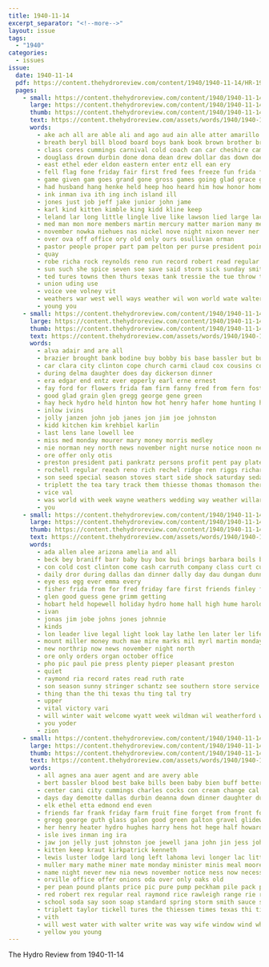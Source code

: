```yaml
---
title: 1940-11-14
excerpt_separator: "<!--more-->"
layout: issue
tags:
  - "1940"
categories:
  - issues
issue:
  date: 1940-11-14
  pdf: https://content.thehydroreview.com/content/1940/1940-11-14/HR-1940-11-14.pdf
  pages:
    - small: https://content.thehydroreview.com/content/1940/1940-11-14/small/HR-1940-11-14-01.jpg
      large: https://content.thehydroreview.com/content/1940/1940-11-14/large/HR-1940-11-14-01.jpg
      thumb: https://content.thehydroreview.com/content/1940/1940-11-14/thumbnails/HR-1940-11-14-01.jpg
      text: https://content.thehydroreview.com/assets/words/1940/1940-11-14/HR-1940-11-14-01.txt
      words:
        - ake ach all are able ali and ago aud ain alle atter amarillo aid arm anthony
        - breath beryl bill blood board boys bank book brown brother brought boards billy bally baptist burton binger belle bene benscoter better back business brunt bridgeport barnard been ball best bobby but bring big
        - class cores cummings carnival cold coach can car cheshire cam cost cat chester chair close coats con city cases cox count cause college clase cal carl cording claire chance champion charles cares cross church came clinton care cash county colo cecil
        - douglass drown durbin done dona dean drew dollar das down does drow dave day dime duck dies dallas due double deanna
        - east ethel eder eldon eastern enter entz ell ean ery
        - fell flag fone friday fair first fred fees freeze fun frida frie front frederick former free felton from few forrest far for foot frost
        - game given gam goes grand gone gross games going glad grace gayman
        - had husband hang henke held heep hoo heard him how honor homes huning has hed howling harr hoops holiday heap her hume har hey harden helps hydro high home
        - ink inman iva ith ing inch island ill
        - jones just job jeff jake junior john jame
        - karl kind kitten kimble king kidd kline keep
        - leland lar long little lingle live like lawson lied large lack last line leroy lassiter learned lloyd lodge
        - med man mon more members martin mercury matter marion many men mia morning march maureen may miles much monday mean made most money
        - november nowka niehues nas nickel nove night nixon never ner north norman nea new not needy northern names nov need
        - over ova off office ory old only ours osullivan orman
        - pastor people proper part pam pelton per purse president points prow phipps pen pay press point pagel persons page por pray pipes person pai pitzer
        - quay
        - robe richa rock reynolds reno run record robert read regular roy raymond rey russell red roberts rood ren rates
        - sun such she spice seven soe save said storm sick sunday smith school son sor second streets score senior start still states state ship saa shall sho slick spring service saturday stiff snow show sickles spare star season
        - ted tures towns then thurs texas tank tressie the tue throw troupe trevor them takes take team tolle tae than taylor thing tell ties too tom teat teach times teasley train
        - union uding use
        - voice vee volney vit
        - weathers war west well ways weather wil won world wate walter win washita with wind willing wit weatherford went ware weeks waldroup wayne was winners will welcome while week wool water warm work
        - young you
    - small: https://content.thehydroreview.com/content/1940/1940-11-14/small/HR-1940-11-14-02.jpg
      large: https://content.thehydroreview.com/content/1940/1940-11-14/large/HR-1940-11-14-02.jpg
      thumb: https://content.thehydroreview.com/content/1940/1940-11-14/thumbnails/HR-1940-11-14-02.jpg
      text: https://content.thehydroreview.com/assets/words/1940/1940-11-14/HR-1940-11-14-02.txt
      words:
        - alva adair and are all
        - brazier brought bank bodine buy bobby bis base bassler but business bethel bill baptist bishop bear bob
        - car clara city clinton cope church carmi claud cox cousins col caddo credit custer cloud check coffey claude creek county
        - during delma daughter does day dickerson dinner
        - era edgar end entz ever epperly earl erne ernest
        - fay ford for flowers frida fam firm fanny fred from fern fost first
        - good glad grain glen gregg george gene green
        - hay heck hydro held hinton how hot henry hafer home hunting harry herndon heater
        - inlow ivins
        - jolly janzen john job janes jon jim joe johnston
        - kidd kitchen kim krehbiel karlin
        - last lens lane lowell lee
        - miss med monday mourer mary money morris medley
        - nie norman ney north news november night nurse notice noon new
        - ore offer only otis
        - preston president pati pankratz persons profit pent pay plate plant plenty part payne price penning paul panda porter
        - rochell regular reach reno rich rechel ridge ren riggs richardson raymond reynolds ruhl
        - son seed special season stoves start side shock saturday sedan sale south sullens sunday shower size state supper sul shells stan stockton spies small she
        - triplett the tea tary track them thiesse thomas thomason theron toda trip tian
        - vice val
        - was world with week wayne weathers wedding way weather willard work water will woodrow
        - you
    - small: https://content.thehydroreview.com/content/1940/1940-11-14/small/HR-1940-11-14-03.jpg
      large: https://content.thehydroreview.com/content/1940/1940-11-14/large/HR-1940-11-14-03.jpg
      thumb: https://content.thehydroreview.com/content/1940/1940-11-14/thumbnails/HR-1940-11-14-03.jpg
      text: https://content.thehydroreview.com/assets/words/1940/1940-11-14/HR-1940-11-14-03.txt
      words:
        - ada allen alee arizona amelia and all
        - beck bey braniff barr baby buy box bui brings barbara boils better ben binger business begun bigness
        - con cold cost clinton come cash carruth company class curt cure carry coffee car city comfort
        - daily dror during dallas dan dinner dally day dau dungan dunnington daughter
        - eye ess egg ever emma every
        - fisher frida from for fred friday fare first friends finley fails fand
        - glen good guess gene grimm getting
        - hobart held hopewell holiday hydro home hall high hume harold her
        - ivan
        - jonas jim jobe johns jones johnnie
        - kinds
        - lon leader live legal light look lay lathe len later ler life larger longer laug
        - mount miller money much mae mire marks mil myrl martin monday made mash more mony mall
        - new northrip now news november night north
        - ore only orders organ october office
        - pho pic paul pie press plenty pieper pleasant preston
        - quiet
        - raymond ria record rates read ruth rate
        - son season sunny stringer schantz see southern store service side slagell save say sund supper state sales short such sell sunday september sylvester soon supply sun sports
        - thing than the thi texas thu ting tal try
        - upper
        - vital victory vari
        - will winter wait welcome wyatt week wildman wil weatherford world with welding wider west work wire wit was
        - you yoder
        - zion
    - small: https://content.thehydroreview.com/content/1940/1940-11-14/small/HR-1940-11-14-04.jpg
      large: https://content.thehydroreview.com/content/1940/1940-11-14/large/HR-1940-11-14-04.jpg
      thumb: https://content.thehydroreview.com/content/1940/1940-11-14/thumbnails/HR-1940-11-14-04.jpg
      text: https://content.thehydroreview.com/assets/words/1940/1940-11-14/HR-1940-11-14-04.txt
      words:
        - all agnes ana auer agent and are avery able
        - bert bassler blood best bake bills been baby bien buff better blevins blown bandy bow benscoter breed bring butter but bot box belle brings
        - center cani city cummings charles cocks con cream change cal college cap corners chi coffee cant corn cover christmas carl cry can caine carton cleo cail carver cast claire
        - days day demotte dallas durbin deanna down dinner daughter during dee duncan dan del dunithan
        - elk ethel etta edmond end even
        - friends far frank friday farm fruit fine forget from front for friend felton found first
        - gregg george guth glass galon good green galton gravel glidewell gooding gas gallon
        - her henry heater hydro hughes harry hens hot hege half howard hunting high hart had hobart hundred hinton hardware how horn henke hamons hern has him holiday heres home herndon
        - isle ives inman ing ira
        - jaw jon jelly just johnston joe jewell jana john jin jess johnson
        - kitten keep kraut kirkpatrick kenneth
        - lewis luster lodge lard long left lahoma levi longer lac little lite last leghorn
        - muller mary mathe miner mate monday minister minis meal moore monte mast maureen made mill mail money market may man matics mildred miss
        - name night never new nia news november notice ness now necessary
        - orville office offer onions oda over only oaks old
        - per pean pound plants price pic pure pump peckham pile pack porter pope pap pleasant person pay powder page patro press pounds
        - red robert rex regular real raymond rice rawleigh range rie running route rate rates
        - school soda say soon soap standard spring storm smith sauce savannah stone special see stoves shall sake short save starring saturday sunday second size sand saving said sash salt sweet staff sons she son sale schools still
        - triplett taylor tickell tures the thiessen times texas thi till tommy ton them teasley than tell take thurs ting taken
        - vith
        - will west water with walter write was way wife window wind while weeks wank week wheat white
        - yellow you young
---
```


The Hydro Review from 1940-11-14

<!--more-->

